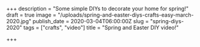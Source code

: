 +++
description = "Some simple DIYs to decorate your home for spring!"
draft = true
image = "/uploads/spring-and-easter-diys-crafts-easy-march-2020.jpg"
publish_date = 2020-03-04T06:00:00Z
slug = "spring-diys-2020"
tags = ["crafts", "video"]
title = "Spring and Easter DIY video!"

+++
